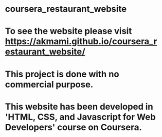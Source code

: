 # coursera_restaurant_website
# To see the website please visit https://akmami.github.io/coursera_restaurant_website/ 
# This project is done with no commercial purpose. 
# This website has been developed in 'HTML, CSS, and Javascript for Web Developers' course on Coursera.
